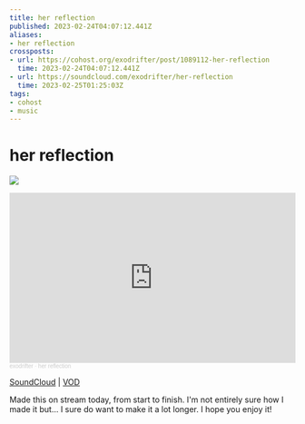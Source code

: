 ```yaml
---
title: her reflection
published: 2023-02-24T04:07:12.441Z
aliases:
- her reflection
crossposts:
- url: https://cohost.org/exodrifter/post/1089112-her-reflection
  time: 2023-02-24T04:07:12.441Z
- url: https://soundcloud.com/exodrifter/her-reflection
  time: 2023-02-25T01:25:03Z
tags:
- cohost
- music
---
```


# her reflection

![](20230224040712-her-reflection.png)

<iframe width="100%" height="300" scrolling="no" frameborder="no" allow="autoplay" src="https://w.soundcloud.com/player/?url=https%3A//api.soundcloud.com/tracks/1455294754&color=%23ff5500&auto_play=false&hide_related=false&show_comments=true&show_user=true&show_reposts=false&show_teaser=true&visual=true"></iframe><div style="font-size: 10px; color: #cccccc;line-break: anywhere;word-break: normal;overflow: hidden;white-space: nowrap;text-overflow: ellipsis; font-family: Interstate,Lucida Grande,Lucida Sans Unicode,Lucida Sans,Garuda,Verdana,Tahoma,sans-serif;font-weight: 100;"><a href="https://soundcloud.com/exodrifter" title="exodrifter" target="_blank" style="color: #cccccc; text-decoration: none;">exodrifter</a> · <a href="https://soundcloud.com/exodrifter/her-reflection" title="her reflection" target="_blank" style="color: #cccccc; text-decoration: none;">her reflection</a></div>

[SoundCloud](https://soundcloud.com/exodrifter/her-reflection) | [VOD](https://vods.exodrifter.space/2023/02/24/1914)

Made this on stream today, from start to finish. I'm not entirely sure how I made it but... I sure do want to make it a lot longer. I hope you enjoy it!
